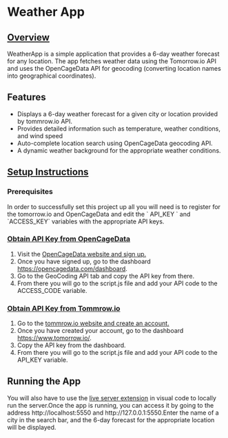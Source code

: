 <h1>Weather App</h1>

<h2><u>Overview</u></h2>
<p>WeatherApp is a simple application that provides a 6-day weather forecast for any location. The app fetches weather data using the Tomorrow.io API and uses the OpenCageData API for geocoding (converting location names into geographical coordinates).
</p>

<h2>Features</h2>
<ul>
  <li>Displays a 6-day weather forecast for a given city or location provided by tommrow.io API.</li>
  <li>Provides detailed information such as temperature, weather conditions, and wind speed</li>
  <li>Auto-complete location search using OpenCageData geocoding API.</li>
  <li>A dynamic weather background for the appropriate weather conditions.</li>
</ul>

<h2><u>Setup Instructions</u></h2>
<h3>Prerequisites</h3>
<p> In order to successfully set this project up all you will need is to register for the tomorrow.io and OpenCageData and edit the ` API_KEY ` and `ACCESS_KEY` variables with the appropriate API keys.</p>
<h3><u>Obtain API Key from OpenCageData</u></h3>
<ol>
  <li>Visit the <a href = "https://opencagedata.com/"> OpenCageData website and sign up. </a></li>
  <li>Once you have signed up, go to the dashboard <a href="https://opencagedata.com/dashboard"> https://opencagedata.com/dashboard</a>.</li>
  <li>Go to the GeoCoding API tab and copy the API key from there.</li>
  <li>From there you will go to the script.js file and add your API code to the ACCESS_CODE variable.</li>
</ol>

<h3><u>Obtain API Key from Tommrow.io</u></h3>
<ol>
  <li>Go to the <a href = "https://www.tomorrow.io/"> tommrow.io website and create an account. </a></li>
  <li>Once you have created your account, go to the dashboard <a href = "https://www.tomorrow.io/"> https://www.tomorrow.io/</a>.</li>
  <li>Copy the API key from the dashboard.</li>
  <li>From there you will go to the script.js file and add your API code to the API_KEY variable.</li>
</ol>

<h2>Running the App</h2>
<p>You will also have to use the <a href = "https://marketplace.visualstudio.com/items?itemName=ritwickdey.LiveServer"> live server extension</a> in visual code to locally run the server.Once the app is running, you can access it by going to the address http://localhost:5550 and http://127.0.0.1:5550.Enter the name of a city in the search bar, and the 6-day forecast for the appropriate location will be displayed.</p>



